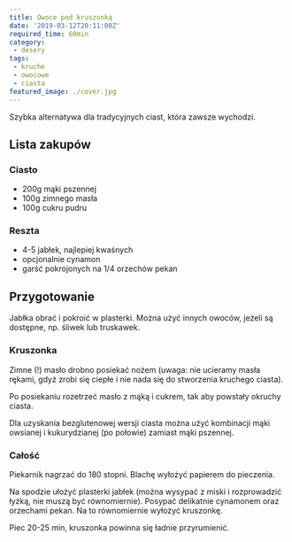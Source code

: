 ```yaml
---
title: Owoce pod kruszonką
date: '2019-03-12T20:11:00Z'
required_time: 60min
category:
 - desery
tags:
 - kruche
 - owocowe
 - ciasta
featured_image: ./cover.jpg
---
```


Szybka alternatywa dla tradycyjnych ciast, która zawsze wychodzi.

<!---- splitter ---->

## Lista zakupów

### Ciasto
- 200g mąki pszennej
- 100g zimnego masła
- 100g cukru pudru

### Reszta
- 4-5 jabłek, najlepiej kwaśnych
- opcjonalnie cynamon
- garść pokrojonych na 1/4 orzechów pekan

<!---- splitter ---->

## Przygotowanie

Jabłka obrać i pokroić w plasterki.
Można użyć innych owoców, jeżeli są dostępne, np. śliwek lub truskawek.

### Kruszonka
Zimne (!) masło drobno posiekać nożem (uwaga: nie ucieramy masła rękami, gdyż zrobi się ciepłe i nie nada się do stworzenia kruchego ciasta).

Po posiekaniu rozetrzeć masło z mąką i cukrem, tak aby powstały okruchy ciasta.

Dla uzyskania bezglutenowej wersji ciasta można użyć kombinacji mąki owsianej i kukurydzianej (po połowie) zamiast mąki pszennej.

### Całość

Piekarnik nagrzać do 180 stopni.
Blachę wyłożyć papierem do pieczenia.

Na spodzie ułożyć plasterki jabłek (można wysypać z miski i rozprowadzić łyżką, nie muszą być równomiernie). Posypać delikatnie cynamonem oraz orzechami pekan.
Na to równomiernie wyłożyć kruszonkę.

Piec 20-25 min, kruszonka powinna się ładnie przyrumienić.